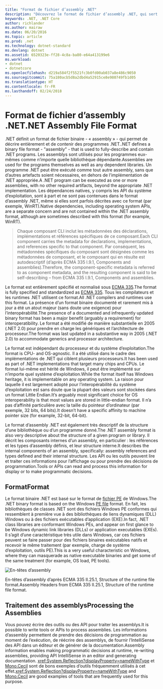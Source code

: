 ```yaml
---
title: "Format de fichier d’assembly .NET"
description: "Découvrez le format de fichier d’assembly .NET, qui sert à décrire et à contenir les bibliothèques et les applications .NET."
keywords: .NET, .NET Core
author: richlander
ms.author: mairaw
ms.date: 06/20/2016
ms.topic: article
ms.prod: .net
ms.technology: dotnet-standard
ms.devlang: dotnet
ms.assetid: 6520323e-ff28-4c8a-ba80-e64a413199e6
ms.workload:
- dotnet
- dotnetcore
ms.openlocfilehash: d219a584f2f5521fc3b0fd00ab037a8e486c9050
ms.sourcegitcommit: 75a180acb5d8a2dbd4a52915ce8e980749fb1d05
ms.translationtype: HT
ms.contentlocale: fr-FR
ms.lasthandoff: 02/24/2018
---
```

# <a name="net-assembly-file-format"></a><span data-ttu-id="4d9da-104">Format de fichier d’assembly .NET</span><span class="sxs-lookup"><span data-stu-id="4d9da-104">.NET Assembly File Format</span></span>

<span data-ttu-id="4d9da-105">.NET définit un format de fichier binaire - « assembly » - qui permet de décrire entièrement et de contenir des programmes .NET.</span><span class="sxs-lookup"><span data-stu-id="4d9da-105">.NET defines a binary file format - "assembly" - that is used to fully-describe and contain .NET programs.</span></span> <span data-ttu-id="4d9da-106">Les assemblys sont utilisés pour les programmes eux-mêmes comme n’importe quelle bibliothèque dépendante.</span><span class="sxs-lookup"><span data-stu-id="4d9da-106">Assemblies are used for the programs themselves as well as any dependent libraries.</span></span> <span data-ttu-id="4d9da-107">Un programme .NET peut être exécuté comme tout autre assembly, sans que d’autres artefacts soient nécessaires, en dehors de l’implémentation de .NET appropriée.</span><span class="sxs-lookup"><span data-stu-id="4d9da-107">A .NET program can be executed as one or more assemblies, with no other required artifacts, beyond the appropriate .NET implementation.</span></span> <span data-ttu-id="4d9da-108">Les dépendances natives, y compris les API du système d’exploitation, sont à part et ne sont pas contenues dans le format d’assembly .NET, même si elles sont parfois décrites avec ce format (par exemple, WinRT).</span><span class="sxs-lookup"><span data-stu-id="4d9da-108">Native dependencies, including operating system APIs, are a separate concern and are not contained within the .NET assembly format, although are sometimes described with this format (for example, WinRT).</span></span>

> <span data-ttu-id="4d9da-109">Chaque composant CLI inclut les métadonnées des déclarations, implémentations et références spécifiques de ce composant.</span><span class="sxs-lookup"><span data-stu-id="4d9da-109">Each CLI component carries the metadata for declarations, implementations, and references specific to that component.</span></span> <span data-ttu-id="4d9da-110">Par conséquent, les métadonnées spécifiques du composant sont désignées comme les métadonnées de composant, et le composant qui en résulte est autodescriptif (d’après ECMA 335 I.9.1, Components and assemblies).</span><span class="sxs-lookup"><span data-stu-id="4d9da-110">Therefore, the component-specific metadata is referred to as component metadata, and the resulting component is said to be self-describing – from ECMA 335 I.9.1, Components and assemblies.</span></span>

<span data-ttu-id="4d9da-111">Le format est entièrement spécifié et normalisé sous [ECMA 335](http://www.ecma-international.org/publications/standards/Ecma-335.htm).</span><span class="sxs-lookup"><span data-stu-id="4d9da-111">The format is fully specified and standardized as [ECMA 335](http://www.ecma-international.org/publications/standards/Ecma-335.htm).</span></span> <span data-ttu-id="4d9da-112">Tous les compilateurs et les runtimes .NET utilisent ce format.</span><span class="sxs-lookup"><span data-stu-id="4d9da-112">All .NET compilers and runtimes use this format.</span></span> <span data-ttu-id="4d9da-113">La présence d’un format binaire documenté et rarement mis à jour a été un atout majeur (sans doute une exigence) pour l’interopérabilité.</span><span class="sxs-lookup"><span data-stu-id="4d9da-113">The presence of a documented and infrequently updated binary format has been a major benefit (arguably a requirement) for interoperatibility.</span></span> <span data-ttu-id="4d9da-114">Le format a été modifié de manière substantielle en 2005 (.NET 2.0) pour prendre en charge les génériques et l’architecture de processeur.</span><span class="sxs-lookup"><span data-stu-id="4d9da-114">The format was last updated in a substantive way in 2005 (.NET 2.0) to accommodate generics and processor architecture.</span></span>

<span data-ttu-id="4d9da-115">Le format est indépendant du processeur et du système d’exploitation.</span><span class="sxs-lookup"><span data-stu-id="4d9da-115">The format is CPU- and OS-agnostic.</span></span> <span data-ttu-id="4d9da-116">Il a été utilisé dans le cadre des implémentations de .NET qui ciblent plusieurs processeurs.</span><span class="sxs-lookup"><span data-stu-id="4d9da-116">It has been used as part of .NET implementations that target many chips and CPUs.</span></span> <span data-ttu-id="4d9da-117">Le format lui-même est hérité de Windows, il peut être implémenté sur n’importe quel système d’exploitation.</span><span class="sxs-lookup"><span data-stu-id="4d9da-117">While the format itself has Windows heritage, it is implementable on any operating system.</span></span> <span data-ttu-id="4d9da-118">La raison pour laquelle il est largement adopté pour l’interopérabilité du système d’exploitation est sans doute que la plupart des valeurs sont stockées dans un format Little Endian.</span><span class="sxs-lookup"><span data-stu-id="4d9da-118">It’s arguably most significant choice for OS interoperability is that most values are stored in little-endian format.</span></span> <span data-ttu-id="4d9da-119">Il n’a pas d’affinité particulière avec la taille du pointeur d’ordinateur (par exemple, 32 bits, 64 bits).</span><span class="sxs-lookup"><span data-stu-id="4d9da-119">It doesn’t have a specific affinity to machine pointer size (for example, 32-bit, 64-bit).</span></span>

<span data-ttu-id="4d9da-120">Le format d’assembly .NET est également très descriptif de la structure d’une bibliothèque ou d’un programme donné.</span><span class="sxs-lookup"><span data-stu-id="4d9da-120">The .NET assembly format is also very descriptive about the structure of a given program or library.</span></span> <span data-ttu-id="4d9da-121">Il décrit les composants internes d’un assembly, en particulier : les références et les types d’assembly définis, et leur structure interne.</span><span class="sxs-lookup"><span data-stu-id="4d9da-121">It describes the internal components of an assembly, specifically: assembly references and types defined and their internal structure.</span></span> <span data-ttu-id="4d9da-122">Les API ou les outils peuvent lire et traiter ces informations pour l’affichage ou pour prendre des décisions de programmation.</span><span class="sxs-lookup"><span data-stu-id="4d9da-122">Tools or APIs can read and process this information for display or to make programmatic decisions.</span></span>

## <a name="format"></a><span data-ttu-id="4d9da-123">Format</span><span class="sxs-lookup"><span data-stu-id="4d9da-123">Format</span></span>

<span data-ttu-id="4d9da-124">Le format binaire .NET est basé sur le format de [fichier PE](http://en.wikipedia.org/wiki/Portable_Executable) de Windows.</span><span class="sxs-lookup"><span data-stu-id="4d9da-124">The .NET binary format is based on the Windows [PE file](http://en.wikipedia.org/wiki/Portable_Executable) format.</span></span> <span data-ttu-id="4d9da-125">En fait, les bibliothèques de classes .NET sont des fichiers Windows PE conformes qui ressemblent à première vue à des bibliothèques de liens dynamiques (DLL) Windows ou à des fichiers exécutables d’application (EXE).</span><span class="sxs-lookup"><span data-stu-id="4d9da-125">In fact, .NET class libraries are conformant Windows PEs, and appear on first glance to be Windows dynamic link libraries (DLLs) or application executables (EXEs).</span></span> <span data-ttu-id="4d9da-126">Il s’agit d’une caractéristique très utile dans Windows, car ces fichiers peuvent se faire passer pour des fichiers binaires exécutables natifs et recevoir le même traitement (par exemple, charge de système d’exploitation, outils PE).</span><span class="sxs-lookup"><span data-stu-id="4d9da-126">This is a very useful characteristic on Windows, where they can masquerade as native executable binaries and get some of the same treatment (for example, OS load, PE tools).</span></span>

![En-têtes d’assembly](./media/assembly-format/assembly-headers.png)

<span data-ttu-id="4d9da-128">En-têtes d’assembly d’après ECMA 335 II.25.1, Structure of the runtime file format.</span><span class="sxs-lookup"><span data-stu-id="4d9da-128">Assembly Headers from ECMA 335 II.25.1, Structure of the runtime file format.</span></span>

## <a name="processing-the-assemblies"></a><span data-ttu-id="4d9da-129">Traitement des assemblys</span><span class="sxs-lookup"><span data-stu-id="4d9da-129">Processing the Assemblies</span></span>

<span data-ttu-id="4d9da-130">Vous pouvez écrire des outils ou des API pour traiter les assemblys.</span><span class="sxs-lookup"><span data-stu-id="4d9da-130">It is possible to write tools or APIs to process assemblies.</span></span> <span data-ttu-id="4d9da-131">Les informations d’assembly permettent de prendre des décisions de programmation au moment de l’exécution, de réécrire des assemblys, de fournir l’IntelliSense des API dans un éditeur et de générer de la documentation.</span><span class="sxs-lookup"><span data-stu-id="4d9da-131">Assembly information enables making programmatic decisions at runtime, re-writing assemblies, providing API IntelliSense in an editor and generating documentation.</span></span> <span data-ttu-id="4d9da-132"><xref:System.Reflection?displayProperty=nameWithType> et [Mono.Cecil](http://www.mono-project.com/docs/tools+libraries/libraries/Mono.Cecil/) sont de bons exemples d’outils fréquemment utilisés à cet effet.</span><span class="sxs-lookup"><span data-stu-id="4d9da-132"><xref:System.Reflection?displayProperty=nameWithType> and [Mono.Cecil](http://www.mono-project.com/docs/tools+libraries/libraries/Mono.Cecil/) are good examples of tools that are frequently used for this purpose.</span></span>
